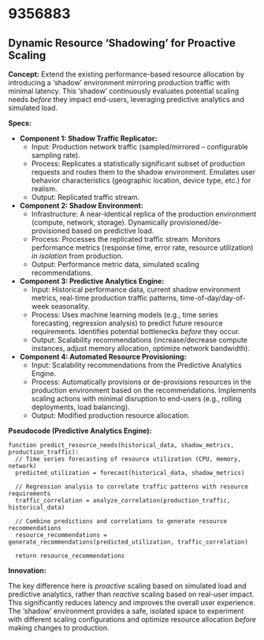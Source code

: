 # 9356883

## Dynamic Resource ‘Shadowing’ for Proactive Scaling

**Concept:** Extend the existing performance-based resource allocation by introducing a ‘shadow’ environment mirroring production traffic with minimal latency. This ‘shadow’ continuously evaluates potential scaling needs *before* they impact end-users, leveraging predictive analytics and simulated load.

**Specs:**

*   **Component 1: Shadow Traffic Replicator:**
    *   Input: Production network traffic (sampled/mirrored – configurable sampling rate).
    *   Process: Replicates a statistically significant subset of production requests and routes them to the shadow environment.  Emulates user behavior characteristics (geographic location, device type, etc.) for realism.
    *   Output: Replicated traffic stream.
*   **Component 2: Shadow Environment:**
    *   Infrastructure: A near-identical replica of the production environment (compute, network, storage). Dynamically provisioned/de-provisioned based on predictive load.
    *   Process: Processes the replicated traffic stream.  Monitors performance metrics (response time, error rate, resource utilization) *in isolation* from production.
    *   Output: Performance metric data, simulated scaling recommendations.
*   **Component 3: Predictive Analytics Engine:**
    *   Input: Historical performance data, current shadow environment metrics, real-time production traffic patterns, time-of-day/day-of-week seasonality.
    *   Process: Uses machine learning models (e.g., time series forecasting, regression analysis) to predict future resource requirements.  Identifies potential bottlenecks *before* they occur.
    *   Output: Scalability recommendations (increase/decrease compute instances, adjust memory allocation, optimize network bandwidth).
*   **Component 4: Automated Resource Provisioning:**
    *   Input: Scalability recommendations from the Predictive Analytics Engine.
    *   Process:  Automatically provisions or de-provisions resources in the production environment based on the recommendations.  Implements scaling actions with minimal disruption to end-users (e.g., rolling deployments, load balancing).
    *   Output: Modified production resource allocation.

**Pseudocode (Predictive Analytics Engine):**

```
function predict_resource_needs(historical_data, shadow_metrics, production_traffic):
  // Time series forecasting of resource utilization (CPU, memory, network)
  predicted_utilization = forecast(historical_data, shadow_metrics)

  // Regression analysis to correlate traffic patterns with resource requirements
  traffic_correlation = analyze_correlation(production_traffic, historical_data)

  // Combine predictions and correlations to generate resource recommendations
  resource_recommendations = generate_recommendations(predicted_utilization, traffic_correlation)

  return resource_recommendations
```

**Innovation:**

The key difference here is *proactive* scaling based on simulated load and predictive analytics, rather than *reactive* scaling based on real-user impact. This significantly reduces latency and improves the overall user experience.  The ‘shadow’ environment provides a safe, isolated space to experiment with different scaling configurations and optimize resource allocation *before* making changes to production.